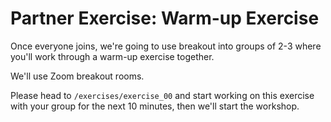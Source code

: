 # Partner Exercise: Warm-up Exercise

Once everyone joins, we're going to use breakout into groups of 2-3 where you'll work through a warm-up exercise together.

We'll use Zoom breakout rooms.

Please head to `/exercises/exercise_00` and start working on this exercise with your group for the next 10 minutes, then we'll start the workshop.
